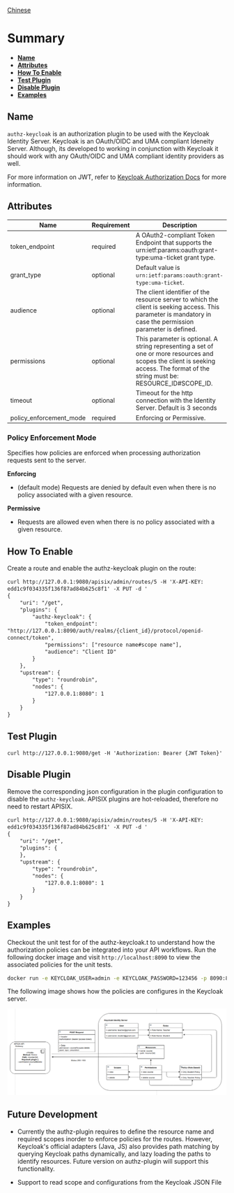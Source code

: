 <!--
#
# Licensed to the Apache Software Foundation (ASF) under one or more
# contributor license agreements.  See the NOTICE file distributed with
# this work for additional information regarding copyright ownership.
# The ASF licenses this file to You under the Apache License, Version 2.0
# (the "License"); you may not use this file except in compliance with
# the License.  You may obtain a copy of the License at
#
#     http://www.apache.org/licenses/LICENSE-2.0
#
# Unless required by applicable law or agreed to in writing, software
# distributed under the License is distributed on an "AS IS" BASIS,
# WITHOUT WARRANTIES OR CONDITIONS OF ANY KIND, either express or implied.
# See the License for the specific language governing permissions and
# limitations under the License.
#
-->

[Chinese](authz-keycloak-cn.md)

# Summary
- [**Name**](#name)
- [**Attributes**](#attributes)
- [**How To Enable**](#how-to-enable)
- [**Test Plugin**](#test-plugin)
- [**Disable Plugin**](#disable-plugin)
- [**Examples**](#examples)


## Name

`authz-keycloak` is an authorization plugin to be used with the Keycloak Identity Server. Keycloak is an OAuth/OIDC and
UMA compliant Ideneity Server. Although, its developed to working in conjunction with Keycloak it should work with any
OAuth/OIDC and UMA compliant identity providers as well.

For more information on JWT, refer to [Keycloak Authorization Docs](https://www.keycloak.org/docs/latest/authorization_services) for more information.

## Attributes

|Name           |Requirement    |Description|
|---------      |--------       |-----------|
| token_endpoint|required       |A OAuth2-compliant Token Endpoint that supports the urn:ietf:params:oauth:grant-type:uma-ticket grant type.|
| grant_type    |optional       |Default value is `urn:ietf:params:oauth:grant-type:uma-ticket`.|
| audience      |optional       |The client identifier of the resource server to which the client is seeking access. This parameter is mandatory in case the permission parameter is defined.|
| permissions   |optional       |This parameter is optional. A string representing a set of one or more resources and scopes the client is seeking access.  The format of the string must be: RESOURCE_ID#SCOPE_ID.|
| timeout       |optional       |Timeout for the http connection with the Identity Server. Default is 3 seconds|
| policy_enforcement_mode|required     |Enforcing or Permissive.|


### Policy Enforcement Mode

Specifies how policies are enforced when processing authorization requests sent to the server.

**Enforcing**

- (default mode) Requests are denied by default even when there is no policy associated with a given resource.

**Permissive**

- Requests are allowed even when there is no policy associated with a given resource.


## How To Enable

Create a route and enable the authz-keycloak plugin on the route:

```shell
curl http://127.0.0.1:9080/apisix/admin/routes/5 -H 'X-API-KEY: edd1c9f034335f136f87ad84b625c8f1' -X PUT -d '
{
    "uri": "/get",
    "plugins": {
        "authz-keycloak": {
        	"token_endpoint": "http://127.0.0.1:8090/auth/realms/{client_id}/protocol/openid-connect/token",
        	"permissions": ["resource name#scope name"],
            "audience": "Client ID"
        }
    },
    "upstream": {
    	"type": "roundrobin",
    	"nodes": {
        	"127.0.0.1:8080": 1
    	}
    }
}
```


## Test Plugin

```shell
curl http://127.0.0.1:9080/get -H 'Authorization: Bearer {JWT Token}'
```


## Disable Plugin

Remove the corresponding json configuration in the plugin configuration to disable the `authz-keycloak`.
APISIX plugins are hot-reloaded, therefore no need to restart APISIX.

```shell
curl http://127.0.0.1:9080/apisix/admin/routes/5 -H 'X-API-KEY: edd1c9f034335f136f87ad84b625c8f1' -X PUT -d '
{
    "uri": "/get",
    "plugins": {
    },
    "upstream": {
    	"type": "roundrobin",
    	"nodes": {
        	"127.0.0.1:8080": 1
    	}
    }
}
```

## Examples

Checkout the unit test for of the authz-keycloak.t to understand how the authorization policies can be integrated into your
API workflows. Run the following docker image and visit `http://localhost:8090` to view the associated policies for the unit tests.

```bash
docker run -e KEYCLOAK_USER=admin -e KEYCLOAK_PASSWORD=123456 -p 8090:8080 sshniro/keycloak-apisix
```

The following image shows how the policies are configures in the Keycloak server.

![Keycloak policy design](../images/plugin/authz-keycloak.png)

## Future Development

- Currently the authz-plugin requires to define the resource name and required scopes inorder to enforce policies for the routes.
However, Keycloak's official adapters (Java, JS) also provides path matching by querying Keycloak paths dynamically, and
lazy loading the paths to identify resources. Future version on authz-plugin will support this functionality.

- Support to read scope and configurations from the Keycloak JSON File
